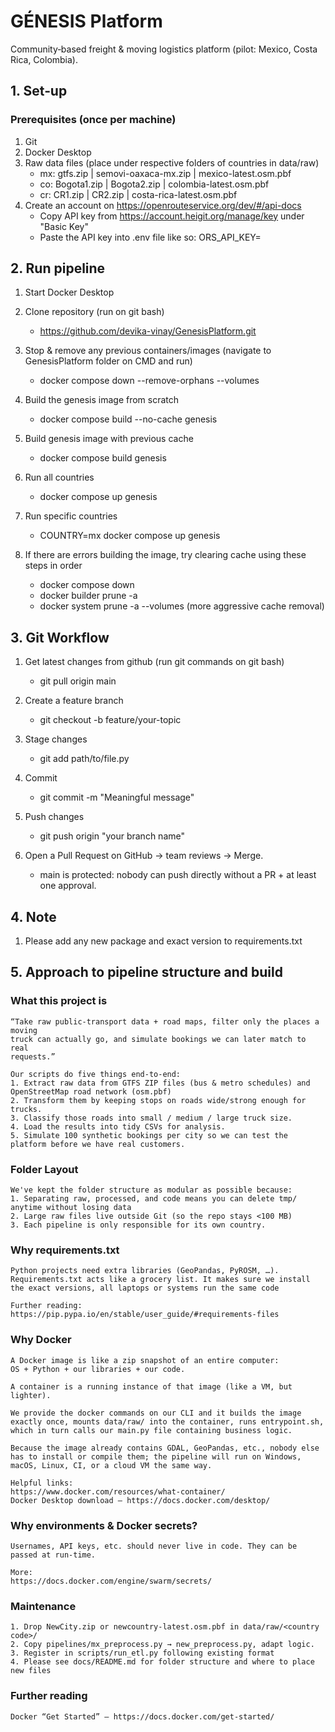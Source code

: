 # GÉNESIS Platform

Community‑based freight & moving logistics platform (pilot: Mexico, Costa Rica, Colombia).

## 1. Set‑up

### Prerequisites (once per machine)
1. Git
2. Docker Desktop
3. Raw data files (place under respective folders of countries in data/raw)
    - mx: gtfs.zip | semovi-oaxaca-mx.zip | mexico-latest.osm.pbf
    - co: Bogota1.zip | Bogota2.zip | colombia-latest.osm.pbf
    - cr: CR1.zip | CR2.zip | costa-rica-latest.osm.pbf
4. Create an account on https://openrouteservice.org/dev/#/api-docs
    - Copy API key from https://account.heigit.org/manage/key under "Basic Key"
    - Paste the API key into .env file like so: ORS_API_KEY=<Paste value here>

## 2. Run pipeline
1. Start Docker Desktop 

2. Clone repository (run on git bash)
    - https://github.com/devika-vinay/GenesisPlatform.git

3. Stop & remove any previous containers/images (navigate to GenesisPlatform folder on CMD and run)
    - docker compose down --remove-orphans --volumes

4. Build the genesis image from scratch 
    - docker compose build --no-cache genesis

5. Build genesis image with previous cache
    - docker compose build genesis

6. Run all countries 
    - docker compose up genesis

7. Run specific countries 
    - COUNTRY=mx docker compose up genesis

8. If there are errors building the image, try clearing cache using these steps in order
    - docker compose down
    - docker builder prune -a
    - docker system prune -a --volumes (more aggressive cache removal)

## 3. Git Workflow
1. Get latest changes from github (run git commands on git bash)
    - git pull origin main

2. Create a feature branch
    - git checkout -b feature/your-topic

3. Stage changes
    - git add path/to/file.py

4. Commit
    - git commit -m "Meaningful message"

5. Push changes
    - git push origin "your branch name"

6. Open a Pull Request on GitHub → team reviews → Merge.
    - main is protected: nobody can push directly without a PR + at least one approval.

## 4. Note
1. Please add any new package and exact version to requirements.txt

## 5. Approach to pipeline structure and build

### What this project is
```
“Take raw public‑transport data + road maps, filter only the places a moving
truck can actually go, and simulate bookings we can later match to real
requests.”

Our scripts do five things end‑to‑end:
1. Extract raw data from GTFS ZIP files (bus & metro schedules) and OpenStreetMap road network (osm.pbf)
2. Transform them by keeping stops on roads wide/strong enough for trucks.
3. Classify those roads into small / medium / large truck size.
4. Load the results into tidy CSVs for analysis.
5. Simulate 100 synthetic bookings per city so we can test the platform before we have real customers.
```

### Folder Layout
```
We've kept the folder structure as modular as possible because:
1. Separating raw, processed, and code means you can delete tmp/ anytime without losing data
2. Large raw files live outside Git (so the repo stays <100 MB)
3. Each pipeline is only responsible for its own country.
```

### Why requirements.txt
```
Python projects need extra libraries (GeoPandas, PyROSM, …). Requirements.txt acts like a grocery list. It makes sure we install the exact versions, all laptops or systems run the same code

Further reading: https://pip.pypa.io/en/stable/user_guide/#requirements-files
```

### Why Docker
```
A Docker image is like a zip snapshot of an entire computer:
OS + Python + our libraries + our code.

A container is a running instance of that image (like a VM, but lighter).

We provide the docker commands on our CLI and it builds the image exactly once, mounts data/raw/ into the container, runs entrypoint.sh, which in turn calls our main.py file containing business logic.

Because the image already contains GDAL, GeoPandas, etc., nobody else has to install or compile them; the pipeline will run on Windows, macOS, Linux, CI, or a cloud VM the same way.

Helpful links:
https://www.docker.com/resources/what-container/
Docker Desktop download – https://docs.docker.com/desktop/
```

### Why environments & Docker secrets?
```
Usernames, API keys, etc. should never live in code. They can be passed at run‑time.

More:
https://docs.docker.com/engine/swarm/secrets/
```

### Maintenance
```
1. Drop NewCity.zip or newcountry-latest.osm.pbf in data/raw/<country code>/
2. Copy pipelines/mx_preprocess.py → new_preprocess.py, adapt logic.
3. Register in scripts/run_etl.py following existing format
4. Please see docs/README.md for folder structure and where to place new files
```

### Further reading 
```
Docker “Get Started” – https://docs.docker.com/get-started/
```




